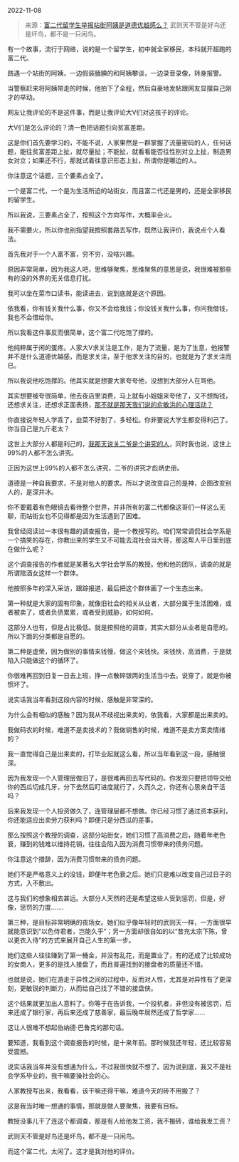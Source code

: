 2022-11-08

> 来源：[富二代留学生举报站街阿姨是道德优越感么？](http://mp.weixin.qq.com/s?__biz=MzU3NDc5Nzc0NQ==&mid=2247520924&idx=2&sn=ccc07a40dd96e3c13278fc817bbb1fa9&chksm=fd2e3042ca59b9541d6acb4b254b3315243338484856ff34645c8d37fb0f1213e2cecff063a0&scene=27#wechat_redirect)
> 武则天不管是好鸟还是坏鸟，都不是一只闲鸟。

有一个故事，流行于网络，说的是一个留学生，初中就全家移民，本科就开超跑的富二代。  

路遇一个站街的阿姨，一边假装腼腆的和阿姨攀谈，一边录音录像，转身报警。  

当警察赶来将阿姨带走的时候，他拍下了全程，然后自豪地发帖跟网友显摆自己刚才的举动。  

网友让我评论的不是这件事，而是让我评论大V们对这孩子的评论。  

大V们是怎么评论的？清一色把话题引向贫富差距。  

这是你们首先要学习的，不能不说，人家果然是一群掌握了流量密码的人，任何话题，能往贫富差距上扯，就尽量扯；不能扯，就看看能否往性别对立上扯，制造男女对立；如果还不行，那就试着往意识形态上扯，所谓你是哪边的人。  

你注意这个话题，三个要素占全了。  

一个是富二代，一个是为生活所迫的站街女，而且富二代还是男的，还是全家移民的留学生。

所以我说，三要素占全了，按照这个方向写作，大概率会火。  

我不需要火，所以你也别指望我按照套路去写作，既然让我评价，我说点个人看法。  

首先我对于一个人富不富，穷不穷，没啥兴趣。  

原因非常简单，因为我这人吧，思维够聚焦，思维聚焦的意思是说，我很难被那些有的没的外界的无关信息打扰。

我可以坐在菜市口读书，能读进去，说到底就是这个原因。

依我看，你有钱关我什么事，你又不会给我钱；你没钱关我什么事，你问我借钱，我也不会借给你。

所以我看这件事反而很简单，这个富二代吃饱了撑的。

他纯粹属于闲的蛋疼。人家大V求关注是工作，是为了流量，是为了生意，他报警并不是什么道德优越感，而是求关注，至于他求关注的目的，也就是为了求关注而已。  

所以我说他吃饱撑的。他其实就是想要大家夸夸他，没想到大部分人在骂他。  

其实想要被夸很简单，他去夜店里消费，马上就有小姐姐来夸他了，又不想掏钱，还想求关注，还想求正面表扬，[那不就是那天我们说的俞敏洪的心理活动？](http://mp.weixin.qq.com/s?__biz=MzU0MjYwNDU2Mw==&mid=2247508558&idx=2&sn=fddbaec9c4ef45e6aedf2d6c99219f01&chksm=fb1ace32cc6d47241531a40ecdc40cc694b9e4e73c6fad5988beff8af2ff9ec3becc85618a79&scene=21#wechat_redirect)  

你直接说年轻人学乖了，韭菜不好割了，多轻松。你非要说大学生都变得利己了。你当自己是九斤老太？

这世上大部分人都是利己的，[我那天说关二爷是个讲究的人](http://mp.weixin.qq.com/s?__biz=MzU0MjYwNDU2Mw==&mid=2247508548&idx=1&sn=3a6f4e6fb7fee3c2f79d06ec1c128e6c&chksm=fb1ace38cc6d472e9fc6727561821d6fa172f29b8b895b666d10ec2373ce68056c99b44c4c27&scene=21#wechat_redirect)，同时我也说，这世上99%的人都不怎么讲究。  

正因为这世上99%的人都不怎么讲究，二爷的讲究才彪炳史册。  

道德是一种自我要求，不是对他人的要求。所以才说改变自己的是神，企图改变别人的，是深井冰。

你不要戴着有色眼镜去看待整个世界，并非所有的富二代都像这哥们一样这么无聊，而站街女也不见得都是因为生活遇到了困难。  

我曾经阅读过一本很有趣的调查报告，是一个教授写的。咱们常常调侃社会学系是一个搞笑的存在，你教出来的学生又不可能去混社会当大哥，那这帮人平日里到底在做什么呢？  

这个调查报告的作者就是某著名大学社会学系的教授。他和他的团队，调查的就是所谓陪酒女这样一个群体。

他按照多年的深入采访，跟踪报道，最后把这个群体画了一个生态出来。

第一种就是大家的固有印象，就像旧社会的相关从业者，大部分属于生活困难，或者被卖了，或者负债累累，或者受到威胁，如何如何。  

这部分人也有，但是占比极低。就是按照他的调查，其实大部分从业者是自愿的。所以下面的分类都是自愿的。  

第二种是虚荣，因为做别的事情来钱慢，做这个来钱快。来钱快，高消费，于是就陷入只能做这个的循环了。  

你很难再回到日复一日去上班，挣一点散碎银两的生活当中去。说穿了，就是你被惯坏了。  

说实话我当年看到这段内容的时候，感触是非常深的。  

为什么会有相似的感触？因为我从不歧视出来卖的，依我看，大家都是出来卖的。  

我做码农的时候，难道不是卖技术的？我做销售的时候，难道不是卖方案卖情绪的？

我一直觉得自己是出来卖的，打毕业起就这么看，所以当年看到这一段，感触很深。  

因为我发现一个人管理层做旧了，是很难再回去写代码的。你发现只要把领导交给你的西瓜切成几牙，分下去然后盯进度就行了，久而久之，你还有心思亲自干活吗？

后来我发现一个人投资做久了，连管理层都不想做。你已经习惯了通过资本获利，你还能适应出卖劳力获利吗？即便只是分西瓜的差事。  

那么按照这个教授的调查，这部分站街女，她们习惯了高消费之后，随着年老色衰，赚到的钱难以维持花销，往往会陷入因为消费习惯带来的债务问题。  

你注意这个措辞，因为消费习惯带来的债务问题。  

她们不是严格意义上的没钱，即便年老色衰之后。她们只是难以改变自己过日子的方式，入不敷出。  

这与我们的想象相去甚远。大部分人天然的还是希望这些人受到惩罚，但是，好像，惩罚的力度.......  

第三种，是目标非常明确的夜场女。她们似乎像年轻时的武则天一样，一方面很早就能意识到“以色侍君者，岂能久乎”；另一方面却很自如的以“昔充太宗下陈，曾以更衣入侍”的方式来展开自己人生的第一步。

她们这些人往往赚到了第一桶金，并没有乱花，而是置业了，有的还成了比较成功的女商人，更多的是找人接盘了，而且普遍找到的接盘者的质量还不错。  

也就是说，她们在游走于异性之间的过程中，反而对人性，尤其是对异性有了更深刻，更敏锐的判断力，从而给自己找了不错的接盘侠。  

这个结果就更加出人意料了。你等于在告诉我，一个投机者，非但没有被惩罚，后来还成了银行家，再后来还成了慈善家，最后晚年居然还成了哲学家......  

这让人很难不想起伯纳德·巴鲁克的那句话。

要知道，我看到这个调查报告的时候，是十来年前。那时候我还年轻，还比较容易受震撼。  

说实话我当年并没有想通为什么，不过我很快就不想了。因为说到底，我又不是社会学系毕业的，我干嘛要操社会的心。

人家教授写出来，我看看，该干嘛还得干嘛，难道今天的砖不用搬了？  

这是我当时唯一想通的事情，那就是做人要聚焦，我要有目标。  

教授没事儿干了连这个都调查，那是有人给他发工资，我不搬砖，谁给我发工资？  

武则天不管是好鸟还是坏鸟，都不是一只闲鸟。

而这个富二代，太闲了。这才是我对他的评价。

